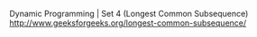 

Dynamic Programming | Set 4 (Longest Common Subsequence)
http://www.geeksforgeeks.org/longest-common-subsequence/


